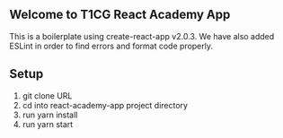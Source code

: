 ## Welcome to T1CG React Academy App

This is a boilerplate using create-react-app v2.0.3. We have also added ESLint in order to find errors and format code properly.

## Setup
1. git clone URL
2. cd into react-academy-app project directory
3.  run yarn install
4. run yarn start
